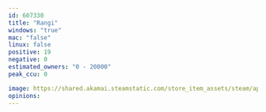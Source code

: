 ```yaml
---
id: 607330
title: "Rangi"
windows: "true"
mac: "false"
linux: false
positive: 19
negative: 0
estimated_owners: "0 - 20000"
peak_ccu: 0

image: https://shared.akamai.steamstatic.com/store_item_assets/steam/apps/607330/header.jpg?t=1520613543
opinions:
---
```

